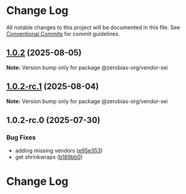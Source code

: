 # Change Log

All notable changes to this project will be documented in this file.
See [Conventional Commits](https://conventionalcommits.org) for commit guidelines.

## [1.0.2](https://github.com/zerobias-org/vendor/compare/@zerobias-org/vendor-sei@1.0.2-rc.1...@zerobias-org/vendor-sei@1.0.2) (2025-08-05)

**Note:** Version bump only for package @zerobias-org/vendor-sei





## [1.0.2-rc.1](https://github.com/zerobias-org/vendor/compare/@zerobias-org/vendor-sei@1.0.2-rc.0...@zerobias-org/vendor-sei@1.0.2-rc.1) (2025-08-04)

**Note:** Version bump only for package @zerobias-org/vendor-sei





## 1.0.2-rc.0 (2025-07-30)


### Bug Fixes

* adding missing vendors ([e95e353](https://github.com/zerobias-org/vendor/commit/e95e35309a1812973f4536f535eee460edc5414c))
* get shrinkwraps ([b189bb0](https://github.com/zerobias-org/vendor/commit/b189bb0cf53ad66427530ccc0eab7824527942d3))





# Change Log
